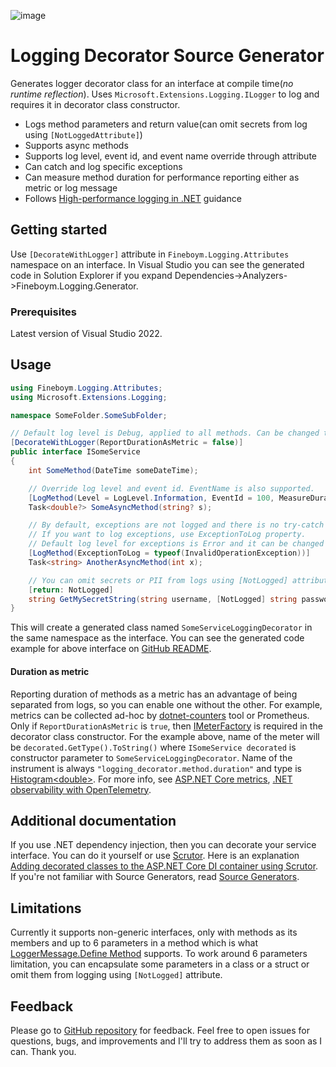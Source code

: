 ﻿![image](https://github.com/DavidFineboym/LoggingDecoratorGenerator/actions/workflows/dotnet.yml/badge.svg?event=push)
# Logging Decorator Source Generator

Generates logger decorator class for an interface at compile time(*no runtime reflection*). Uses `Microsoft.Extensions.Logging.ILogger` to log and requires it in decorator class constructor.
- Logs method parameters and return value(can omit secrets from log using `[NotLoggedAttribute]`)
- Supports async methods
- Supports log level, event id, and event name override through attribute
- Can catch and log specific exceptions
- Can measure method duration for performance reporting either as metric or log message
- Follows [High-performance logging in .NET](https://learn.microsoft.com/en-us/dotnet/core/extensions/high-performance-logging) guidance

## Getting started

Use `[DecorateWithLogger]` attribute in `Fineboym.Logging.Attributes` namespace on an interface. In Visual Studio you can see the generated code in Solution Explorer if you expand Dependencies->Analyzers->Fineboym.Logging.Generator.

### Prerequisites

Latest version of Visual Studio 2022.

## Usage

```C#
using Fineboym.Logging.Attributes;
using Microsoft.Extensions.Logging;

namespace SomeFolder.SomeSubFolder;

// Default log level is Debug, applied to all methods. Can be changed through attribute's constructor.
[DecorateWithLogger(ReportDurationAsMetric = false)]
public interface ISomeService
{
    int SomeMethod(DateTime someDateTime);

    // Override log level and event id. EventName is also supported.
    [LogMethod(Level = LogLevel.Information, EventId = 100, MeasureDuration = true)]
    Task<double?> SomeAsyncMethod(string? s);

    // By default, exceptions are not logged and there is no try-catch block around the method call.
    // If you want to log exceptions, use ExceptionToLog property.
    // Default log level for exceptions is Error and it can be changed through ExceptionLogLevel property.
    [LogMethod(ExceptionToLog = typeof(InvalidOperationException))]
    Task<string> AnotherAsyncMethod(int x);

    // You can omit secrets or PII from logs using [NotLogged] attribute.
    [return: NotLogged]
    string GetMySecretString(string username, [NotLogged] string password);
}
```
This will create a generated class named `SomeServiceLoggingDecorator` in the same namespace as the interface.
You can see the generated code example for above interface on [GitHub README](https://github.com/DavidFineboym/LoggingDecoratorGenerator).

#### Duration as metric
Reporting duration of methods as a metric has an advantage of being separated from logs, so you can enable one without the other.
For example, metrics can be collected ad-hoc by [dotnet-counters](https://learn.microsoft.com/en-us/dotnet/core/diagnostics/metrics-collection#view-metrics-with-dotnet-counters) tool or Prometheus.
Only if `ReportDurationAsMetric` is `true`, then [IMeterFactory](https://learn.microsoft.com/en-us/dotnet/api/system.diagnostics.metrics.imeterfactory) is required in the decorator class constructor.
For the example above, name of the meter will be `decorated.GetType().ToString()` where `ISomeService decorated` is constructor parameter to `SomeServiceLoggingDecorator`.
Name of the instrument is always `"logging_decorator.method.duration"` and type is [Histogram\<double\>](https://learn.microsoft.com/en-us/dotnet/api/system.diagnostics.metrics.histogram-1).
For more info, see [ASP.NET Core metrics](https://learn.microsoft.com/en-us/aspnet/core/log-mon/metrics/metrics), [.NET observability with OpenTelemetry](https://learn.microsoft.com/en-us/dotnet/core/diagnostics/observability-with-otel).

## Additional documentation

If you use .NET dependency injection, then you can decorate your service interface. You can do it yourself or use [Scrutor](https://github.com/khellang/Scrutor).
Here is an explanation [Adding decorated classes to the ASP.NET Core DI container using Scrutor](https://andrewlock.net/adding-decorated-classes-to-the-asp.net-core-di-container-using-scrutor).
If you're not familiar with Source Generators, read [Source Generators](https://learn.microsoft.com/en-us/dotnet/csharp/roslyn-sdk/source-generators-overview).

## Limitations

Currently it supports non-generic interfaces, only with methods as its members and up to 6 parameters in a method which is what 
[LoggerMessage.Define Method](https://learn.microsoft.com/en-us/dotnet/api/microsoft.extensions.logging.loggermessage.define?view=dotnet-plat-ext-7.0) 
supports. To work around 6 parameters limitation, you can encapsulate some
parameters in a class or a struct or omit them from logging using `[NotLogged]` attribute.

## Feedback

Please go to [GitHub repository](https://github.com/DavidFineboym/LoggingDecoratorGenerator) for feedback. Feel free to open issues for questions, bugs, and improvements and I'll try to address them as soon as I can. Thank you.